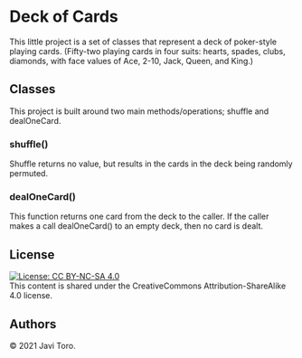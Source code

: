 # Deck of Cards
This little project is a set of classes that represent a deck of poker-style playing cards. (Fifty-two playing cards in four suits: hearts, spades, clubs, diamonds, with face values of Ace, 2-10, Jack, Queen, and King.)

## Classes
This project is built around two main methods/operations; shuffle and dealOneCard.

### shuffle() 
Shuffle returns no value, but results in the cards in the deck being randomly permuted.

### dealOneCard() 
This function returns one card from the deck to the caller. If the caller makes a call dealOneCard() to an empty deck, then no card is dealt.

## License
[![License: CC BY-NC-SA 4.0](https://img.shields.io/badge/License-CC%20BY--NC--SA%204.0-lightgrey.svg)](https://creativecommons.org/licenses/by-nc-sa/4.0/)  
This content is shared under the CreativeCommons Attribution-ShareAlike 4.0 license.

## Authors
© 2021 Javi Toro.
